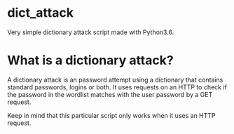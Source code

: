 # dict_attack
  Very simple dictionary attack script made with Python3.6.

# What is a dictionary attack?
  A dictionary attack is an password attempt using a dictionary that contains standard passwords, logins or both.
  It uses requests on an HTTP to check if the password in the wordlist matches with the user password by a GET request.



Keep in mind that this particular script only works when it uses an HTTP request.

